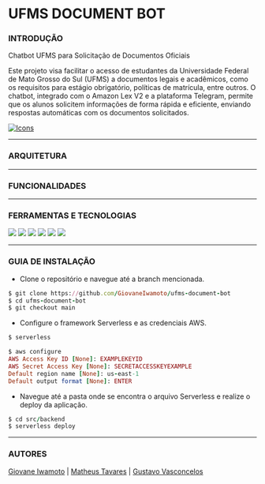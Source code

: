 # UFMS DOCUMENT BOT

### **INTRODUÇÃO**

Chatbot UFMS para Solicitação de Documentos Oficiais

Este projeto visa facilitar o acesso de estudantes da Universidade Federal de Mato Grosso do Sul (UFMS) a documentos legais e acadêmicos, como os requisitos para estágio obrigatório, políticas de matrícula, entre outros. O chatbot, integrado com o Amazon Lex V2 e a plataforma Telegram, permite que os alunos solicitem informações de forma rápida e eficiente, enviando respostas automáticas com os documentos solicitados.

[![Icons](https://skillicons.dev/icons?i=aws,py,theme=dark)](https://skillicons.dev)

---

### **ARQUITETURA**

---

### **FUNCIONALIDADES**

---

### **FERRAMENTAS E TECNOLOGIAS**

[<img src="https://img.shields.io/badge/Serverless_Framework-ff5242?logo=serverless&logoColor=white">](https://www.serverless.com)
[<img src="https://img.shields.io/badge/AWS-CLI-fa8818?logo=amazon-web-services&logoColor=ffff&labelColor=232F3E">](https://aws.amazon.com/pt/cli/)
[<img src="https://img.shields.io/badge/AWS-S3-2cae05?logo=amazon-web-services&logoColor=ffff&labelColor=232F3E">](https://aws.amazon.com/pt/s3/)
[<img src="https://img.shields.io/badge/Amazon-DynamoDB-0a43e8?logo=amazon-web-services&logoColor=ffff&labelColor=232F3E">](https://aws.amazon.com/pt/pm/dynamodb/)
[<img src="https://img.shields.io/badge/Amazon-Bedrock-03ab9d?logo=amazon-web-services&logoColor=ffff&labelColor=232F3E">](https://aws.amazon.com/pt/bedrock/)
[<img src="https://img.shields.io/badge/Amazon-Lex-03ab9d?logo=amazon-web-services&logoColor=ffff&labelColor=232F3E">](https://aws.amazon.com/pt/transcribe/)

---

### **GUIA DE INSTALAÇÃO**

- Clone o repositório e navegue até a branch mencionada.

```ruby
$ git clone https://github.com/GiovaneIwamoto/ufms-document-bot
$ cd ufms-document-bot
$ git checkout main
```

- Configure o framework Serverless e as credenciais AWS.

```ruby
$ serverless
```

```ruby
$ aws configure
AWS Access Key ID [None]: EXAMPLEKEYID
AWS Secret Access Key [None]: SECRETACCESSKEYEXAMPLE
Default region name [None]: us-east-1
Default output format [None]: ENTER
```

- Navegue até a pasta onde se encontra o arquivo Serverless e realize o deploy da aplicação.

```ruby
$ cd src/backend
$ serverless deploy
```

---

### **AUTORES**

[Giovane Iwamoto](https://github.com/GiovaneIwamoto) | [Matheus Tavares](https://github.com/mtguerson) | [Gustavo Vasconcelos](https://github.com/GustavoSVasconcelos)
